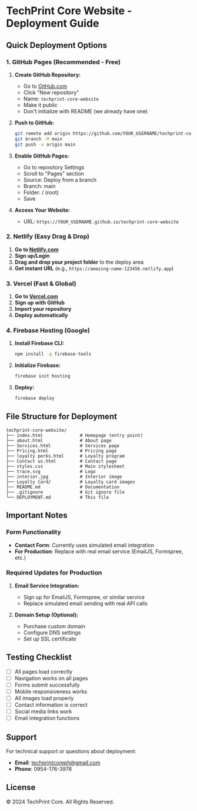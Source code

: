 # TechPrint Core Website - Deployment Guide

## Quick Deployment Options

### 1. GitHub Pages (Recommended - Free)

1. **Create GitHub Repository:**
   - Go to [GitHub.com](https://github.com)
   - Click "New repository"
   - Name: `techprint-core-website`
   - Make it public
   - Don't initialize with README (we already have one)

2. **Push to GitHub:**
   ```bash
   git remote add origin https://github.com/YOUR_USERNAME/techprint-core-website.git
   git branch -M main
   git push -u origin main
   ```

3. **Enable GitHub Pages:**
   - Go to repository Settings
   - Scroll to "Pages" section
   - Source: Deploy from a branch
   - Branch: main
   - Folder: / (root)
   - Save

4. **Access Your Website:**
   - URL: `https://YOUR_USERNAME.github.io/techprint-core-website`

### 2. Netlify (Easy Drag & Drop)

1. **Go to [Netlify.com](https://netlify.com)**
2. **Sign up/Login**
3. **Drag and drop your project folder** to the deploy area
4. **Get instant URL** (e.g., `https://amazing-name-123456.netlify.app`)

### 3. Vercel (Fast & Global)

1. **Go to [Vercel.com](https://vercel.com)**
2. **Sign up with GitHub**
3. **Import your repository**
4. **Deploy automatically**

### 4. Firebase Hosting (Google)

1. **Install Firebase CLI:**
   ```bash
   npm install -g firebase-tools
   ```

2. **Initialize Firebase:**
   ```bash
   firebase init hosting
   ```

3. **Deploy:**
   ```bash
   firebase deploy
   ```

## File Structure for Deployment

```
techprint-core-website/
├── index.html              # Homepage (entry point)
├── about.html              # About page
├── Services.html           # Services page
├── Pricing.html            # Pricing page
├── loyalty perks.html      # Loyalty program
├── Contact us.html         # Contact page
├── styles.css              # Main stylesheet
├── trace.svg               # Logo
├── interior.jpg            # Interior image
├── Loyalty Card/           # Loyalty card images
├── README.md               # Documentation
├── .gitignore              # Git ignore file
└── DEPLOYMENT.md           # This file
```

## Important Notes

### Form Functionality
- **Contact Form**: Currently uses simulated email integration
- **For Production**: Replace with real email service (EmailJS, Formspree, etc.)

### Required Updates for Production

1. **Email Service Integration:**
   - Sign up for EmailJS, Formspree, or similar service
   - Replace simulated email sending with real API calls


2. **Domain Setup (Optional):**
   - Purchase custom domain
   - Configure DNS settings
   - Set up SSL certificate

## Testing Checklist

- [ ] All pages load correctly
- [ ] Navigation works on all pages
- [ ] Forms submit successfully
- [ ] Mobile responsiveness works
- [ ] All images load properly
- [ ] Contact information is correct
- [ ] Social media links work
- [ ] Email integration functions

## Support

For technical support or questions about deployment:
- **Email**: techprintcoreph@gmail.com
- **Phone**: 0954-176-3978

## License

© 2024 TechPrint Core. All Rights Reserved.
